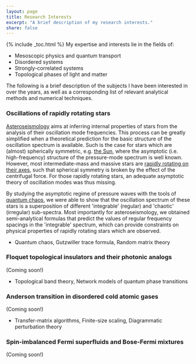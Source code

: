 ```yaml
---
layout: page
title: Research Interests
excerpt: "A brief description of my research interests."
share: false
---
```


{% include _toc.html %}
My expertise and interests lie in the fields of:
* Mesoscopic physics and quantum transport
* Disordered systems
* Strongly-correlated systems
* Topological phases of light and matter

The following is a brief description of the subjects I have been interested in over the years, as well as a corresponding list of relevant analytical methods and numerical techniques. 

### Oscillations of rapidly rotating stars

[Asteroseismology](http://www.nature.com/news/kepler-s-surprise-the-sounds-of-the-stars-1.9724) aims at inferring internal properties of stars from the analysis of their oscillation mode frequencies. 
This process can be greatly simplified when a theoretical prediction for the basic structure of the oscillation spectrum is available. 
Such is the case for stars which are (almost) spherically symmetric, e.g. [the Sun](http://sohowww.nascom.nasa.gov/gallery/bestofsoho.html), where the asymptotic (i.e. high-frequency) structure of the pressure-mode spectrum is well known.
However, most intermediate-mass and massive stars are [rapidly rotating on their axes](http://dept.astro.lsa.umich.edu/~monnier/Altair2007/altair2007.html), such that spherical symmetry is broken by the effect of the centrifugal force.
For those rapidly rotating stars, an adequate asymptotic theory of oscillation modes was thus missing. 

By studying the asymptotic regime of pressure waves with the tools of [quantum chaos](http://www.scientificamerican.com/article/quantum-chaos-subatomic-worlds/), we were able to show that the oscillation spectrum 
of these stars is a superposition of different 'integrable' (regular) and 'chaotic' (irregular) sub-spectra. 
Most importantly for asteroseismology, we obtained semi-analytical formulas that predict the values of regular frequency spacings in the 'integrable' spectrum, which can provide constraints on physical properties of rapidly rotating stars which are observed.

   - Quantum chaos, Gutzwiller trace formula, Random matrix theory

### Floquet topological insulators and their photonic analogs

(Coming soon!)

   - Topological band theory, Network models of quantum phase transitions

### Anderson transition in disordered cold atomic gases

(Coming soon!)

   - Transfer-matrix algorithms, Finite-size scaling, Diagrammatic perturbation theory

### Spin-imbalanced Fermi superfluids and Bose-Fermi mixtures

(Coming soon!)

